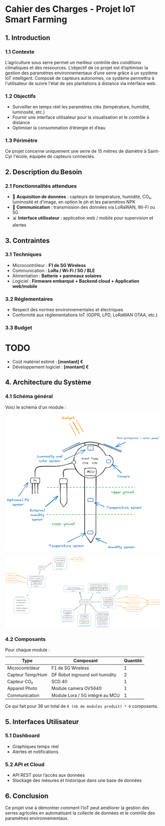 # Cahier des Charges - Projet IoT Smart Farming

## 1. Introduction

### 1.1 Contexte

L’agriculture sous serre permet un meilleur contrôle des conditions climatiques et des ressources. L’objectif de ce projet est d’optimiser la gestion des paramètres environnementaux d’une serre grâce à un système IoT intelligent. Composé de capteurs autonomes, ce système permettra à l'utilisateur de suivre l'état de ses plantations à distance via interface web.  

### 1.2 Objectifs

- Surveiller en temps réel les paramètres clés (température, humidité, luminosité, etc.)  
- Fournir une interface utilisateur pour la visualisation et le contrôle à distance  
- Optimiser la consommation d’énergie et d’eau  

### 1.3 Périmètre

Ce projet concerne uniquement une serre de 15 mètres de diamètre à Saint-Cyr l'école, équipée de capteurs connectés.  

## 2. Description du Besoin

### 2.1 Fonctionnalités attendues

- 📡 **Acquisition de données** : capteurs de température, humidité, CO₂, luminosité et d'image, en option le ph et les paramètres NPK
- 📲 **Communication** : transmission des données via LoRaWAN, Wi-Fi ou 5G
- 📊 **Interface utilisateur** : application web / mobile pour supervision et alertes  

## 3. Contraintes

### 3.1 Techniques

- Microcontrôleur : **F1 de SG Wireless**  
- Communication : **LoRa / Wi-Fi / 5G / BLE**  
- Alimentation : **Batterie + panneaux solaires**  
- Logiciel : **Firmware embarqué + Backend cloud + Application web/mobile**

### 3.2 Réglementaires

- Respect des normes environnementales et électriques  
- Conformité aux réglementations IoT (GDPR, LPD, LoRaWAN OTAA, etc.)  

### 3.3 Budget

# TODO

- Coût matériel estimé : **[montant] €**
- Développement logiciel : **[montant] €**

## 4. Architecture du Système

### 4.1 Schéma général

Voici le schéma d'un module :

![Schéma du projet](images/module.png)

![Schéma bloc des fonctionnalitées](images/bloc%20diagram.png)

### 4.2 Composants  

Pour chaque module :

| Type                | Composant                       | Quantité      |
| ------------------- | ------------------------------- | ------------- |  
| Microcontrôleur     | F1 de SG Wireless               | 1             |  
| Capteur Temp/Hum    | DF Robot inground soil humidity | 2             |  
| Capteur CO₂         | SCD 40                          | 1             |
| Appareil Photo      | Module camera OV5640            | 1             |  
| Communication       | Module Lora / 5G intégré au MCU | 1             |  

Ce qui fait pour 36 un total de `6 (nb de modules produit) * 6` composants.

## 5. Interfaces Utilisateur

### 5.1 Dashboard

- Graphiques temps réel  
- Alertes et notifications  

### 5.2 API et Cloud

- API REST pour l’accès aux données  
- Stockage des mesures et historique dans une base de données

## 6. Conclusion

Ce projet vise à démontrer comment l’IoT peut améliorer la gestion des serres agricoles en automatisant la collecte de données et le contrôle des paramètres environnementaux.
